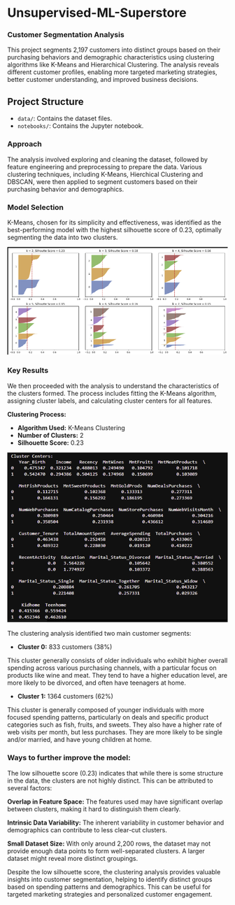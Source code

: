 # Unsupervised-ML-Superstore

### Customer Segmentation Analysis

This project segments 2,197 customers into distinct groups based on their purchasing behaviors and demographic characteristics using clustering algorithms like K-Means and Hierarchical Clustering. The analysis reveals different customer profiles, enabling more targeted marketing strategies, better customer understanding, and improved business decisions.

## Project Structure

- `data/`: Contains the dataset files.
- `notebooks/`: Contains the Jupyter notebook.

### Approach

The analysis involved exploring and cleaning the dataset, followed by feature engineering and preprocessing to prepare the data. Various clustering techniques, including K-Means, Hierchical Clustering and DBSCAN, were then applied to segment customers based on their purchasing behavior and demographics.

### Model Selection

K-Means, chosen for its simplicity and effectiveness, was identified as the best-performing model with the highest silhouette score of 0.23, optimally segmenting the data into two clusters.

![KMeans](https://github.com/PolinaBurova/Unsupervised-ML-Superstore/blob/main/notebooks/KMeans.png)


### Key Results

We then proceeded with the analysis to understand the characteristics of the clusters formed. The process includes fitting the K-Means algorithm, assigning cluster labels, and calculating cluster centers for all features.

**Clustering Process:**

* **Algorithm Used:** K-Means Clustering
* **Number of Clusters:** 2
* **Silhouette Score:** 0.23

![KMeans](https://github.com/PolinaBurova/Unsupervised-ML-Superstore/blob/main/notebooks/clusters.png)

The clustering analysis identified two main customer segments:

* **Cluster 0:** 833 customers (38%)

This cluster generally consists of older individuals who exhibit higher overall spending across various purchasing channels, with a particular focus on products like wine and meat. They tend to have a higher education level, are more likely to be divorced, and often have teenagers at home.

* **Cluster 1:** 1364 customers (62%)

This cluster is generally composed of younger individuals with more focused spending patterns, particularly on deals and specific product categories such as fish, fruits, and sweets. They also have a higher rate of web visits per month, but less purchases. They are more likely to be single and/or married, and have young children at home.

### Ways to further improve the model:

The low silhouette score (0.23) indicates that while there is some structure in the data, the clusters are not highly distinct. This can be attributed to several factors:

**Overlap in Feature Space:** The features used may have significant overlap between clusters, making it hard to distinguish them clearly.

**Intrinsic Data Variability:** The inherent variability in customer behavior and demographics can contribute to less clear-cut clusters.

**Small Dataset Size:** With only around 2,200 rows, the dataset may not provide enough data points to form well-separated clusters. A larger dataset might reveal more distinct groupings.

Despite the low silhouette score, the clustering analysis provides valuable insights into customer segmentation, helping to identify distinct groups based on spending patterns and demographics. This can be useful for targeted marketing strategies and personalized customer engagement.








